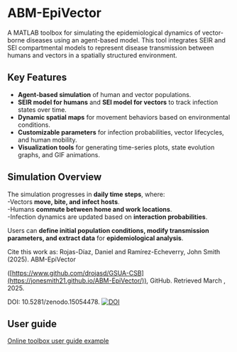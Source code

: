 # ABM-EpiVector
A MATLAB toolbox for simulating the epidemiological dynamics of vector-borne diseases using an agent-based model. This tool integrates SEIR and SEI compartmental models to represent disease transmission between humans and vectors in a spatially structured environment.

##  Key Features

- **Agent-based simulation** of human and vector populations.  
- **SEIR model for humans** and **SEI model for vectors** to track infection states over time.  
- **Dynamic spatial maps** for movement behaviors based on environmental conditions.  
- **Customizable parameters** for infection probabilities, vector lifecycles, and human mobility.  
- **Visualization tools** for generating time-series plots, state evolution graphs, and GIF animations.  
 
##  Simulation Overview  

The simulation progresses in **daily time steps**, where:  
 -Vectors **move, bite, and infect hosts**.  
 -Humans **commute between home and work locations**.  
 -Infection dynamics are updated based on **interaction probabilities**.  

Users can **define initial population conditions, modify transmission parameters, and extract data** for **epidemiological analysis**.  

Cite this work as: Rojas-Díaz, Daniel and Ramírez-Echeverry, John Smith (2025). ABM-EpiVector

([https://www.github.com/drojasd/GSUA-CSB](https://jonesmith21.github.io/ABM-EpiVector/)), GitHub. Retrieved March , 2025.

DOI: 10.5281/zenodo.15054478.
[![DOI](https://zenodo.org/badge/951618161.svg)](https://doi.org/10.5281/zenodo.15054477)

## User guide
[Online toolbox user guide example](./doc/UserGuide_ABM-EpiVector.html)
